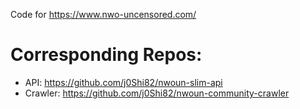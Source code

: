 Code for https://www.nwo-uncensored.com/

# Corresponding Repos:
- API: https://github.com/j0Shi82/nwoun-slim-api
- Crawler: https://github.com/j0Shi82/nwoun-community-crawler
